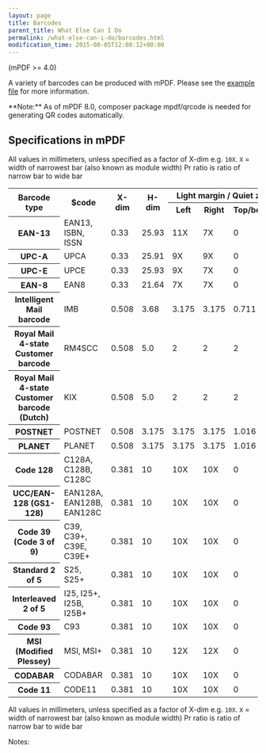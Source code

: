 ```yaml
---
layout: page
title: Barcodes
parent_title: What Else Can I Do
permalink: /what-else-can-i-do/barcodes.html
modification_time: 2015-08-05T12:00:12+00:00
---
```


(mPDF >= 4.0)

A variety of barcodes can be produced with mPDF. Please see
the <a href="https://github.com/mpdf/mpdf-examples/blob/master/example37_barcodes.php">example file</a> for
more information.

<div class="alert alert-info" role="alert" markdown="1">
  **Note:** As of mPDF 8.0, composer package mpdf/qrcode is needed for generating QR codes automatically.
</div>

## Specifications in mPDF

All values in millimeters, unless specified as a factor of X-dim e.g. `10X`.
`X` = width of narrowest bar (also known as module width)
Pr ratio is ratio of narrow bar to wide bar

<table class="table">
<tbody>
<tr>
  <th rowspan="2">Barcode type</th>
  <th rowspan="2"><span class="parameter">$code</span></th>
  <th rowspan="2">X-dim</th>
  <th rowspan="2">H-dim</th>
  <th colspan="3">Light margin / Quiet zone</th>
  <th rowspan="2" markdown="1">
  D:A:F:T[^5]
  </th>
  <th rowspan="2">Pr ratio</th>
</tr>
<tr>
  <th>Left</th>
  <th>Right</th>
  <th>Top/bottom</th>
</tr>
<tr>
  <th>EAN-13</th>
  <td>EAN13, ISBN, ISSN</td>
  <td>0.33</td>
  <td>25.93</td>
  <td>11X</td>
  <td>7X</td>
  <td>0</td>
  <td> </td>
  <td> </td>
</tr>
<tr>
  <th>UPC-A</th>
  <td>UPCA</td>
  <td>0.33</td>
  <td>25.91</td>
  <td>9X</td>
  <td>9X</td>
  <td>0</td>
  <td> </td>
  <td> </td>
</tr>
<tr>
  <th>UPC-E</th>
  <td>UPCE</td>
  <td>0.33</td>
  <td>25.93</td>
  <td>9X</td>
  <td>7X</td>
  <td>0</td>
  <td> </td>
  <td> </td>
</tr>
<tr>
  <th>EAN-8</th>
  <td>EAN8</td>
  <td>0.33</td>
  <td>21.64</td>
  <td>7X</td>
  <td>7X</td>
  <td>0</td>
  <td> </td>
  <td> </td>
</tr>
<tr>
  <th>Intelligent Mail barcode</th>
  <td>IMB</td>
  <td>0.508</td>
  <td>3.68</td>
  <td>3.175</td>
  <td>3.175</td>
  <td>0.711</td>
  <td>2:2:3:1</td>
  <td markdown="1">
  [^4]
  </td>
</tr>
<tr>
  <th>Royal Mail 4-state Customer barcode</th>
  <td>RM4SCC</td>
  <td>0.508</td>
  <td>5.0</td>
  <td>2</td>
  <td>2</td>
  <td>2</td>
  <td>5:5:8:2</td>
  <td markdown="1">
  [^4]
  </td>
</tr>
<tr>
  <th>Royal Mail 4-state Customer barcode (Dutch)</th>
  <td>KIX</td>
  <td>0.508</td>
  <td>5.0</td>
  <td>2</td>
  <td>2</td>
  <td>2</td>
  <td>5:5:8:2</td>
  <td markdown="1">
  [^4]
  </td>
</tr>
<tr>
  <th>POSTNET</th>
  <td>POSTNET</td>
  <td>0.508</td>
  <td>3.175</td>
  <td>3.175</td>
  <td>3.175</td>
  <td>1.016</td>
  <td>5:2</td>
  <td> </td>
</tr>
<tr>
  <th>PLANET</th>
  <td>PLANET</td>
  <td>0.508</td>
  <td>3.175</td>
  <td>3.175</td>
  <td>3.175</td>
  <td>1.016</td>
  <td>5:2</td>
  <td> </td>
</tr>
<tr>
  <th>Code 128</th>
  <td>C128A, C128B, C128C</td>
  <td>0.381</td>
  <td>10</td>
  <td>10X</td>
  <td>10X</td>
  <td>0</td>
  <td> </td>
  <td>-</td>
</tr>
<tr>
  <th>UCC/EAN-128 (GS1-128)</th>
  <td>EAN128A, EAN128B, EAN128C</td>
  <td>0.381</td>
  <td>10</td>
  <td>10X</td>
  <td>10X</td>
  <td>0</td>
  <td> </td>
  <td>-</td>
</tr>
<tr>
  <th>Code 39 (Code 3 of 9)</th>
  <td>C39, C39+, C39E, C39E+</td>
  <td>0.381</td>
  <td>10</td>
  <td>10X</td>
  <td>10X</td>
  <td>0</td>
  <td> </td>
  <td markdown="1">
  2.5[^1]
  </td>
</tr>
<tr>
  <th>Standard 2 of 5</th>
  <td>S25, S25+</td>
  <td>0.381</td>
  <td>10</td>
  <td>10X</td>
  <td>10X</td>
  <td>0</td>
  <td> </td>
  <td markdown="1">
  3[^2]
  </td>
</tr>
<tr>
  <th>Interleaved 2 of 5</th>
  <td>I25, I25+, I25B, I25B+</td>
  <td>0.381</td>
  <td>10</td>
  <td>10X</td>
  <td>10X</td>
  <td>0</td>
  <td> </td>
  <td markdown="1">
  2.5[^1]
  </td>
</tr>
<tr>
  <th>Code 93</th>
  <td>C93</td>
  <td>0.381</td>
  <td>10</td>
  <td>10X</td>
  <td>10X</td>
  <td>0</td>
  <td> </td>
  <td>-</td>
</tr>
<tr>
  <th>MSI (Modified Plessey)</th>
  <td>MSI, MSI+</td>
  <td>0.381</td>
  <td>10</td>
  <td>12X</td>
  <td>12X</td>
  <td>0</td>
  <td> </td>
  <td>-</td>
</tr>
<tr>
  <th>CODABAR</th>
  <td>CODABAR</td>
  <td>0.381</td>
  <td>10</td>
  <td>10X</td>
  <td>10X</td>
  <td>0</td>
  <td> </td>
  <td markdown="1">
  2.5[^1]
  </td>
</tr>
<tr>
  <th>Code 11</th>
  <td>CODE11</td>
  <td>0.381</td>
  <td>10</td>
  <td>10X</td>
  <td>10X</td>
  <td>0</td>
  <td> </td>
  <td markdown="1">
  3[^3]
  </td>
</tr>
</tbody>
</table>

All values in millimeters, unless specified as a factor of X-dim e.g. `10X`.
`X` = width of narrowest bar (also known as module width)
Pr ratio is ratio of narrow bar to wide bar

Notes:

[^1]: Code specification: 1:2 - 1:3 (> 2.2 if X < 0.5mm)
[^2]: Code specification: 1:3 - 1:4.5
[^3]: Code specification: 2.24 - 3.5
[^4]: Bars per inch (determines bar/gap ratio, gap width) = 22
[^5]: Ratio of bar heights: Descender, Ascender, Full, Tracker (or Full:Half bar)
